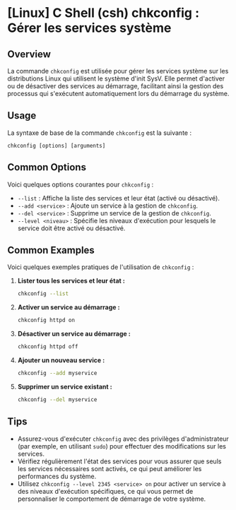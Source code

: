 # [Linux] C Shell (csh) chkconfig : Gérer les services système

## Overview
La commande `chkconfig` est utilisée pour gérer les services système sur les distributions Linux qui utilisent le système d'init SysV. Elle permet d'activer ou de désactiver des services au démarrage, facilitant ainsi la gestion des processus qui s'exécutent automatiquement lors du démarrage du système.

## Usage
La syntaxe de base de la commande `chkconfig` est la suivante :

```
chkconfig [options] [arguments]
```

## Common Options
Voici quelques options courantes pour `chkconfig` :

- `--list` : Affiche la liste des services et leur état (activé ou désactivé).
- `--add <service>` : Ajoute un service à la gestion de `chkconfig`.
- `--del <service>` : Supprime un service de la gestion de `chkconfig`.
- `--level <niveau>` : Spécifie les niveaux d'exécution pour lesquels le service doit être activé ou désactivé.

## Common Examples
Voici quelques exemples pratiques de l'utilisation de `chkconfig` :

1. **Lister tous les services et leur état :**
   ```bash
   chkconfig --list
   ```

2. **Activer un service au démarrage :**
   ```bash
   chkconfig httpd on
   ```

3. **Désactiver un service au démarrage :**
   ```bash
   chkconfig httpd off
   ```

4. **Ajouter un nouveau service :**
   ```bash
   chkconfig --add myservice
   ```

5. **Supprimer un service existant :**
   ```bash
   chkconfig --del myservice
   ```

## Tips
- Assurez-vous d'exécuter `chkconfig` avec des privilèges d'administrateur (par exemple, en utilisant `sudo`) pour effectuer des modifications sur les services.
- Vérifiez régulièrement l'état des services pour vous assurer que seuls les services nécessaires sont activés, ce qui peut améliorer les performances du système.
- Utilisez `chkconfig --level 2345 <service> on` pour activer un service à des niveaux d'exécution spécifiques, ce qui vous permet de personnaliser le comportement de démarrage de votre système.